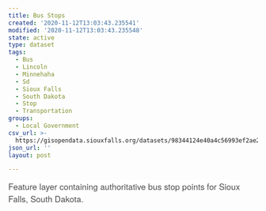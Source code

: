 ```yaml
---
title: Bus Stops
created: '2020-11-12T13:03:43.235541'
modified: '2020-11-12T13:03:43.235548'
state: active
type: dataset
tags:
  - Bus
  - Lincoln
  - Minnehaha
  - Sd
  - Sioux Falls
  - South Dakota
  - Stop
  - Transportation
groups:
  - Local Government
csv_url: >-
  https://gisopendata.siouxfalls.org/datasets/98344124e40a4c56993ef2ae236f9489_1.csv?outSR=%7B%22latestWkid%22%3A32164%2C%22wkid%22%3A32164%7D
json_url: ''
layout: post

---
```

<span style='color: rgb(76, 76, 76); font-family: &quot;Avenir Next W01&quot;, &quot;Avenir Next W00&quot;, &quot;Avenir Next&quot;, Avenir, &quot;Helvetica Neue&quot;, sans-serif; font-size: 17px; font-style: normal; font-variant-ligatures: normal; font-variant-caps: normal; font-weight: 400; letter-spacing: normal; orphans: 2; text-align: start; text-indent: 0px; text-transform: none; white-space: normal; widows: 2; word-spacing: 0px; -webkit-text-stroke-width: 0px; background-color: rgb(255, 255, 255); text-decoration-style: initial; text-decoration-color: initial; display: inline !important; float: none;'>Feature layer containing authoritative bus stop points for Sioux Falls, South Dakota.</span>
